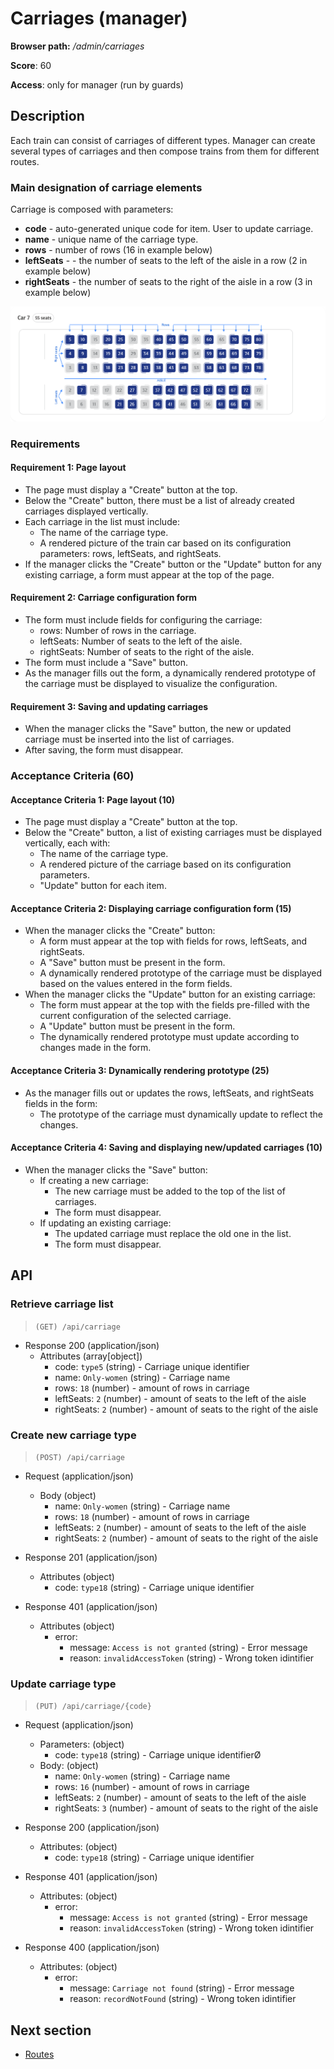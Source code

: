 # Carriages (manager)

**Browser path:** _/admin/carriages_

**Score**: 60

**Access**: only for manager (run by guards)

## Description

Each train can consist of carriages of different types. Manager can create several types of carriages and then compose trains from them for different routes.

### Main designation of carriage elements

Carriage is composed with parameters:

- **code**  - auto-generated unique code for item. User to update carriage.
- **name**   - unique name of the carriage type.
- **rows** - number of rows (16 in example below)
- **leftSeats** - - the number of seats to the left of the aisle in a row (2 in example below)
- **rightSeats** - the number of seats to the right of the aisle in a row (3 in example below)

![Designation of carriage elements](../designs/search-details/carriage%20hints.png)

### Requirements

#### Requirement 1: Page layout

- The page must display a "Create" button at the top.
- Below the "Create" button, there must be a list of already created carriages displayed vertically.
- Each carriage in the list must include:
  - The name of the carriage type.
  - A rendered picture of the train car based on its configuration parameters: rows, leftSeats, and rightSeats.
- If the manager clicks the "Create" button or the "Update" button for any existing carriage, a form must appear at the top of the page.

#### Requirement 2: Carriage configuration form

- The form must include fields for configuring the carriage:
  - rows: Number of rows in the carriage.
  - leftSeats: Number of seats to the left of the aisle.
  - rightSeats: Number of seats to the right of the aisle.
- The form must include a "Save" button.
- As the manager fills out the form, a dynamically rendered prototype of the carriage must be displayed to visualize the configuration.

#### Requirement 3: Saving and updating carriages

- When the manager clicks the "Save" button, the new or updated carriage must be inserted into the list of carriages.
- After saving, the form must disappear.

### Acceptance Criteria (60)

#### Acceptance Criteria 1: Page layout (10)

- The page must display a "Create" button at the top.
- Below the "Create" button, a list of existing carriages must be displayed vertically, each with:
  - The name of the carriage type.
  - A rendered picture of the carriage based on its configuration parameters.
  - "Update" button for each item.

#### Acceptance Criteria 2: Displaying carriage configuration form (15)

- When the manager clicks the "Create" button:
  - A form must appear at the top with fields for rows, leftSeats, and rightSeats.
  - A "Save" button must be present in the form.
  - A dynamically rendered prototype of the carriage must be displayed based on the values entered in the form fields.
- When the manager clicks the "Update" button for an existing carriage:
  - The form must appear at the top with the fields pre-filled with the current configuration of the selected carriage.
  - A "Update" button must be present in the form.
  - The dynamically rendered prototype must update according to changes made in the form.

#### Acceptance Criteria 3: Dynamically rendering prototype (25)

- As the manager fills out or updates the rows, leftSeats, and rightSeats fields in the form:
  - The prototype of the carriage must dynamically update to reflect the changes.

#### Acceptance Criteria 4: Saving and displaying new/updated carriages (10)

- When the manager clicks the "Save" button:
  - If creating a new carriage:
    - The new carriage must be added to the top of the list of carriages.
    - The form must disappear.
  - If updating an existing carriage:
    - The updated carriage must replace the old one in the list.
    - The form must disappear.

## API

### Retrieve carriage list

> `(GET) /api/carriage`

- Response 200 (application/json)
  - Attributes (array[object])
    - code: `type5` (string) - Carriage unique identifier
    - name: `Only-women` (string) - Carriage name
    - rows: `18` (number) - amount of rows in carriage
    - leftSeats: `2` (number) - amount of seats to the left of the aisle
    - rightSeats: `2` (number) - amount of seats to the right of the aisle

### Create new carriage type

> `(POST) /api/carriage`

- Request (application/json)
  - Body (object)
    - name: `Only-women` (string) - Carriage name
    - rows: `18` (number) - amount of rows in carriage
    - leftSeats: `2` (number) - amount of seats to the left of the aisle
    - rightSeats: `2` (number) - amount of seats to the right of the aisle

- Response 201 (application/json)
  - Attributes (object)
    - code: `type18` (string) - Carriage unique identifier

- Response 401 (application/json)
  - Attributes (object)
    - error:
      - message: `Access is not granted` (string) - Error message
      - reason: `invalidAccessToken` (string) - Wrong token idintifier

### Update carriage type

> `(PUT) /api/carriage/{code}`

- Request (application/json)
  - Parameters: (object)
    - code: `type18` (string) - Carriage unique identifierØ
  - Body: (object)
    - name: `Only-women` (string) - Carriage name
    - rows: `16` (number) - amount of rows in carriage
    - leftSeats: `2` (number) - amount of seats to the left of the aisle
    - rightSeats: `3` (number) - amount of seats to the right of the aisle

- Response 200 (application/json)
  - Attributes: (object)
    - code: `type18` (string) - Carriage unique identifier

- Response 401 (application/json)
  - Attributes: (object)
    - error:
      - message: `Access is not granted` (string) - Error message
      - reason: `invalidAccessToken` (string) - Wrong token idintifier

- Response 400 (application/json)
  - Attributes: (object)
    - error:
      - message: `Carriage not found` (string) - Error message
      - reason: `recordNotFound` (string) - Wrong token idintifier

## Next section

- [Routes](./routes.md)
